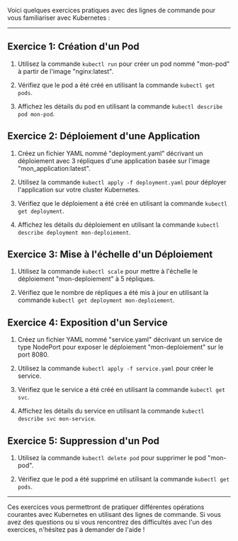 Voici quelques exercices pratiques avec des lignes de commande pour vous familiariser avec Kubernetes :

---

## Exercice 1: Création d'un Pod

1. Utilisez la commande `kubectl run` pour créer un pod nommé "mon-pod" à partir de l'image "nginx:latest".

2. Vérifiez que le pod a été créé en utilisant la commande `kubectl get pods`.

3. Affichez les détails du pod en utilisant la commande `kubectl describe pod mon-pod`.

## Exercice 2: Déploiement d'une Application

1. Créez un fichier YAML nommé "deployment.yaml" décrivant un déploiement avec 3 répliques d'une application basée sur l'image "mon_application:latest".

2. Utilisez la commande `kubectl apply -f deployment.yaml` pour déployer l'application sur votre cluster Kubernetes.

3. Vérifiez que le déploiement a été créé en utilisant la commande `kubectl get deployment`.

4. Affichez les détails du déploiement en utilisant la commande `kubectl describe deployment mon-deploiement`.

## Exercice 3: Mise à l'échelle d'un Déploiement

1. Utilisez la commande `kubectl scale` pour mettre à l'échelle le déploiement "mon-deploiement" à 5 répliques.

2. Vérifiez que le nombre de répliques a été mis à jour en utilisant la commande `kubectl get deployment mon-deploiement`.

## Exercice 4: Exposition d'un Service

1. Créez un fichier YAML nommé "service.yaml" décrivant un service de type NodePort pour exposer le déploiement "mon-deploiement" sur le port 8080.

2. Utilisez la commande `kubectl apply -f service.yaml` pour créer le service.

3. Vérifiez que le service a été créé en utilisant la commande `kubectl get svc`.

4. Affichez les détails du service en utilisant la commande `kubectl describe svc mon-service`.

## Exercice 5: Suppression d'un Pod

1. Utilisez la commande `kubectl delete pod` pour supprimer le pod "mon-pod".

2. Vérifiez que le pod a été supprimé en utilisant la commande `kubectl get pods`.

---

Ces exercices vous permettront de pratiquer différentes opérations courantes avec Kubernetes en utilisant des lignes de commande. Si vous avez des questions ou si vous rencontrez des difficultés avec l'un des exercices, n'hésitez pas à demander de l'aide !